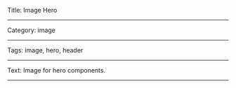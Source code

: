 Title: Image Hero

----

Category: image

----

Tags: image, hero, header

----

Text: Image for hero components.

----
